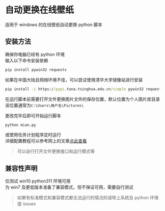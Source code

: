 # 自动更换在线壁纸

适用于 windows 的在线壁纸自动更换 python 脚本

## 安装方法

确保你电脑已经有 python 环境  
输入以下命令安装依赖

``` cmd
pip install pywin32 requests
```

如果在中国大陆且网络环境不佳，可以尝试使用清华大学镜像站进行安装

``` cmd
pip install -i https://pypi.tuna.tsinghua.edu.cn/simple pywin32 requests
```

在运行脚本前需要打开文件更换图片文件的保存位置，默认位置为个人图片库目录  
该位置通常为`C:\Users\用户名\Pictures\`

更改完毕后即可开始运行脚本

``` cmd
python mian.py
```

或使用任务计划程序定时运行  
详细配置教程可以参考网上的文章[点此查看](https://www.cnblogs.com/funnyzpc/p/11746439.html)

> 可以自行打开文件更换接口和运行模式等  

## 兼容性声明

仅测试 win10 python311 环境可用  
为 win7 及更低版本准备了兼容模式，但不保证可用，需要自行测试

>如果有标准模式和兼容模式都无法运行的情况的请带上系统及 python 环境提 issues
